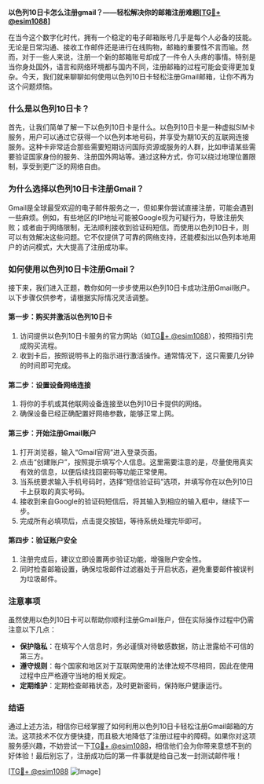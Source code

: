 **以色列10日卡怎么注册gmail？——轻松解决你的邮箱注册难题[[TG💪+ @esim1088](https://t.me/s/esim1088)]**

在当今这个数字化时代，拥有一个稳定的电子邮箱账号几乎是每个人必备的技能。无论是日常沟通、接收工作邮件还是进行在线购物，邮箱的重要性不言而喻。然而，对于一些人来说，注册一个新的邮箱账号却成了一件令人头疼的事情。特别是当你身处国外，语言和网络环境都与国内不同，注册邮箱的过程可能会变得更加复杂。今天，我们就来聊聊如何使用以色列10日卡轻松注册Gmail邮箱，让你不再为这个问题烦恼。

### 什么是以色列10日卡？

首先，让我们简单了解一下以色列10日卡是什么。以色列10日卡是一种虚拟SIM卡服务，用户可以通过它获得一个以色列本地号码，并享受为期10天的互联网连接服务。这种卡非常适合那些需要短期访问国际资源或服务的人群，比如申请某些需要验证国家身份的服务、注册国外网站等。通过这种方式，你可以绕过地理位置限制，享受到更广泛的网络自由。

### 为什么选择以色列10日卡注册Gmail？

Gmail是全球最受欢迎的电子邮件服务之一，但如果你尝试直接注册，可能会遇到一些麻烦。例如，有些地区的IP地址可能被Google视为可疑行为，导致注册失败；或者由于网络限制，无法顺利接收到验证码短信。而使用以色列10日卡，则可以有效解决这些问题。它不仅提供了可靠的网络支持，还能模拟出以色列本地用户的访问模式，大大提高了注册成功率。

### 如何使用以色列10日卡注册Gmail？

接下来，我们进入正题，教你如何一步步使用以色列10日卡成功注册Gmail账户。以下步骤仅供参考，请根据实际情况灵活调整。

#### 第一步：购买并激活以色列10日卡

1. 访问提供以色列10日卡服务的官方网站（如[TG💪+ @esim1088](https://t.me/s/esim1088)），按照指引完成购买流程。
2. 收到卡后，按照说明书上的指示进行激活操作。通常情况下，这只需要几分钟的时间即可完成。

#### 第二步：设置设备网络连接

1. 将你的手机或其他联网设备连接至以色列10日卡提供的网络。
2. 确保设备已经正确配置好网络参数，能够正常上网。

#### 第三步：开始注册Gmail账户

1. 打开浏览器，输入“Gmail官网”进入登录页面。
2. 点击“创建账户”，按照提示填写个人信息。这里需要注意的是，尽量使用真实有效的信息，以便后续找回密码等功能正常使用。
3. 当系统要求输入手机号码时，选择“短信验证码”选项，并填写你在以色列10日卡上获取的真实号码。
4. 接收到来自Google的验证码短信后，将其输入到相应的输入框中，继续下一步。
5. 完成所有必填项后，点击提交按钮，等待系统处理完毕即可。

#### 第四步：验证账户安全

1. 注册完成后，建议立即设置两步验证功能，增强账户安全性。
2. 同时检查邮箱设置，确保垃圾邮件过滤器处于开启状态，避免重要邮件被误判为垃圾邮件。

### 注意事项

虽然使用以色列10日卡可以帮助你顺利注册Gmail账户，但在实际操作过程中仍需注意以下几点：

- **保护隐私**：在填写个人信息时，务必谨慎对待敏感数据，防止泄露给不可信的第三方。
- **遵守规则**：每个国家和地区对于互联网使用的法律法规不尽相同，因此在使用过程中应严格遵守当地的相关规定。
- **定期维护**：定期检查邮箱状态，及时更新密码，保持账户健康运行。

### 结语

通过上述方法，相信你已经掌握了如何利用以色列10日卡轻松注册Gmail邮箱的方法。这项技术不仅方便快捷，而且极大地降低了注册过程中的障碍。如果你对这项服务感兴趣，不妨尝试一下[TG💪+ @esim1088](https://t.me/s/esim1088)，相信他们会为你带来意想不到的好体验！最后别忘了，注册成功后的第一件事就是给自己发一封测试邮件哦！

[[TG💪+ @esim1088](https://t.me/s/esim1088) ![Image](https://i.postimg.cc/4NQfJmqS/Snipaste-2025-05-13-00-14-12.png)]